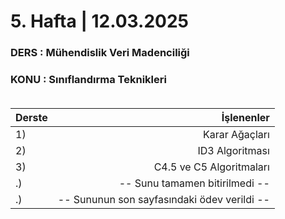 # 5. Hafta | 12.03.2025
### DERS : Mühendislik Veri Madenciliği 
### KONU : Sınıflandırma Teknikleri <br><br>

| Derste | İşlenenler |
| :-- | --: |
| 1) | Karar Ağaçları |
| 2) | ID3 Algoritması |
| 3) | C4.5 ve C5 Algoritmaları |
| .) | -- Sunu tamamen bitirilmedi -- |
| .) | -- Sununun son sayfasındaki ödev verildi -- |
